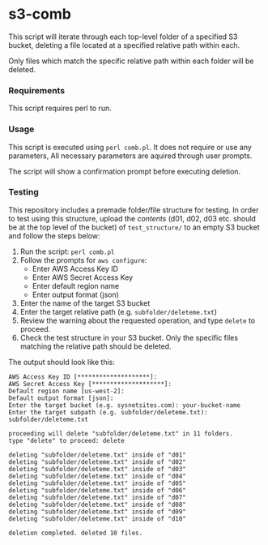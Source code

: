 # s3-comb
This script will iterate through each top-level folder of a specified S3 bucket, deleting a file located at a specified relative path within each.

Only files which match the specific relative path within each folder will be deleted.


### Requirements
This script requires perl to run.


### Usage
This script is executed using `perl comb.pl`. It does not require or use any parameters, All necessary parameters are aquired through user prompts.

The script will show a confirmation prompt before executing deletion.

### Testing
This repository includes a premade folder/file structure for testing. In order to test using this structure, upload the *contents* (d01, d02, d03 etc. should be at the top level of the bucket) of `test_structure/` to an empty S3 bucket and follow the steps below:

1. Run the script: `perl comb.pl`
2. Follow the prompts for `aws configure`:
   * Enter AWS Access Key ID
   * Enter AWS Secret Access Key
   * Enter default region name
   * Enter output format (json)
3. Enter the name of the target S3 bucket
4. Enter the target relative path (e.g. `subfolder/deleteme.txt`)
5. Review the warning about the requested operation, and type `delete` to proceed.
6. Check the test structure in your S3 bucket. Only the specific files matching the relative path should be deleted.

The output should look like this:
```
AWS Access Key ID [********************]: 
AWS Secret Access Key [********************]: 
Default region name [us-west-2]: 
Default output format [json]: 
Enter the target bucket (e.g. sysnetsites.com): your-bucket-name
Enter the target subpath (e.g. subfolder/deleteme.txt): subfolder/deleteme.txt

proceeding will delete "subfolder/deleteme.txt" in 11 folders. 
type "delete" to proceed: delete

deleting "subfolder/deleteme.txt" inside of "d01"
deleting "subfolder/deleteme.txt" inside of "d02"
deleting "subfolder/deleteme.txt" inside of "d03"
deleting "subfolder/deleteme.txt" inside of "d04"
deleting "subfolder/deleteme.txt" inside of "d05"
deleting "subfolder/deleteme.txt" inside of "d06"
deleting "subfolder/deleteme.txt" inside of "d07"
deleting "subfolder/deleteme.txt" inside of "d08"
deleting "subfolder/deleteme.txt" inside of "d09"
deleting "subfolder/deleteme.txt" inside of "d10"

deletion completed. deleted 10 files.
```

